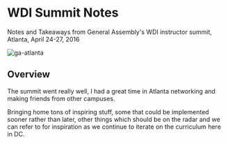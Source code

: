 # WDI Summit Notes
Notes and Takeaways from General Assembly's WDI instructor summit, Atlanta, April 24-27, 2016


![ga-atlanta](https://files.slack.com/files-pri/T024JRAUL-F14A12FTM/slack_for_ios_upload.jpg)


## Overview

The summit went really well, I had a great time in Atlanta networking and making friends from other campuses.

Bringing home tons of inspiring stuff, some that could be implemented sooner rather than later, other things which should be on the radar and we can refer to for inspiration as we continue to iterate on the curriculum here in DC.